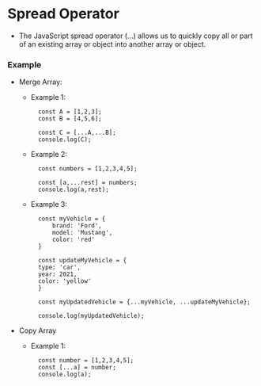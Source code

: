 # Spread Operator

- The JavaScript spread operator (...) allows us to quickly copy all or part of an existing array or object into another array or object.

### Example

- Merge Array:

    - Example 1:

            const A = [1,2,3];
            const B = [4,5,6];

            const C = [...A,...B];
            console.log(C);

    - Example 2:

            const numbers = [1,2,3,4,5];

            const [a,...rest] = numbers;
            console.log(a,rest);

    - Example 3:

            const myVehicle = {
                brand: 'Ford',
                model: 'Mustang',
                color: 'red'
            }
            
            const updateMyVehicle = {
            type: 'car',
            year: 2021, 
            color: 'yellow'
            }

            const myUpdatedVehicle = {...myVehicle, ...updateMyVehicle};

            console.log(myUpdatedVehicle);


- Copy Array

    - Example 1:

            const number = [1,2,3,4,5];
            const [...a] = number;
            console.log(a);